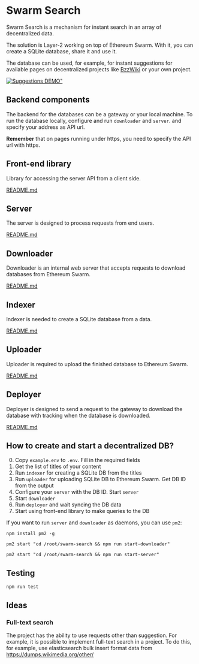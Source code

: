 # Swarm Search

Swarm Search is a mechanism for instant search in an array of decentralized data.

The solution is Layer-2 working on top of Ethereum Swarm. With it, you can create a SQLite database, share it and use it.

The database can be used, for example, for instant suggestions for available pages on decentralized projects like [BzzWiki](https://github.com/igar1991/swarm-wiki) or your own project.

[![Suggestions DEMO"](https://i.ytimg.com/vi/tpktKqwaN3w/maxresdefault.jpg)](https://www.youtube.com/watch?v=tpktKqwaN3w)

## Backend components

The backend for the databases can be a gateway or your local machine. To run the database locally, configure and run `downloader` and `server`. and specify your address as API url. 

**Remember** that on pages running under https, you need to specify the API url with https.

## Front-end library

Library for accessing the server API from a client side.

[README.md](https://github.com/igar1991/swarm-search/tree/master/src/client/README.md)

## Server

The server is designed to process requests from end users.

[README.md](https://github.com/igar1991/swarm-search/tree/master/src/server/README.md)

## Downloader

Downloader is an internal web server that accepts requests to download databases from Ethereum Swarm.

[README.md](https://github.com/igar1991/swarm-search/tree/master/src/downloader/README.md)

## Indexer

Indexer is needed to create a SQLite database from a data.

[README.md](https://github.com/igar1991/swarm-search/tree/master/src/indexer/README.md)

## Uploader

Uploader is required to upload the finished database to Ethereum Swarm.

[README.md](https://github.com/igar1991/swarm-search/tree/master/src/uploader/README.md)

## Deployer

Deployer is designed to send a request to the gateway to download the database with tracking when the database is downloaded.

[README.md](https://github.com/igar1991/swarm-search/tree/master/src/deployer/README.md)

## How to create and start a decentralized DB?

0) Copy `example.env` to `.env`. Fill in the required fields 
1) Get the list of titles of your content
2) Run `indexer` for creating a SQLite DB from the titles
3) Run `uploader` for uploading SQLite DB to Ethereum Swarm. Get DB ID from the output
4) Configure your `server` with the DB ID. Start `server`
5) Start `downloader`
6) Run `deployer` and wait syncing the DB data
7) Start using front-end library to make queries to the DB

If you want to run `server` and `downloader` as daemons, you can use `pm2`:

`npm install pm2 -g`

`pm2 start "cd /root/swarm-search && npm run start-downloader"`

`pm2 start "cd /root/swarm-search && npm run start-server"`

## Testing

```
npm run test
```

## Ideas

### Full-text search

The project has the ability to use requests other than suggestion. For example, it is possible to implement full-text search in a project. To do this, for example, use elasticsearch bulk insert format data from https://dumps.wikimedia.org/other/
